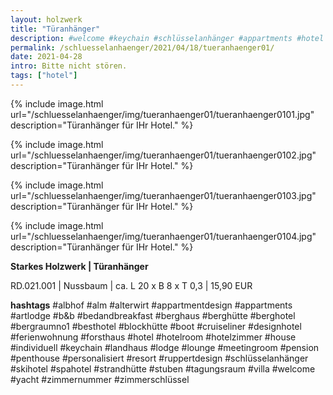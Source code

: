 ```yaml
---
layout: holzwerk
title: "Türanhänger"
description: #welcome #keychain #schlüsselanhänger #appartments #hotel #albhof #designhotel #hotelroom #resort #besthotel #ferienwohnung #pension #skihotel #spahotel #villa #lounge #penthouse #strandhütte #berghütte #blockhütte #lodge #b&b #forsthaus #berghaus #artlodge #alm #stuben #landhaus #alterwirt #bedandbreakfast #house #yacht #boot #cruiseliner #hotelzimmer #zimmerschlüssel #zimmernummer #appartmentdesign #individuell #personalisiert #ruppertdesign #türanhänger #tueranhaenger #bittenichtstören
permalink: /schluesselanhaenger/2021/04/18/tueranhaenger01/
date: 2021-04-28
intro: Bitte nicht stören.
tags: ["hotel"]
---
```



{% include image.html url="/schluesselanhaenger/img/tueranhaenger01/tueranhaenger0101.jpg" description="Türanhänger für IHr Hotel." %}

{% include image.html url="/schluesselanhaenger/img/tueranhaenger01/tueranhaenger0102.jpg" description="Türanhänger für IHr Hotel." %}

{% include image.html url="/schluesselanhaenger/img/tueranhaenger01/tueranhaenger0103.jpg" description="Türanhänger für IHr Hotel." %}

{% include image.html url="/schluesselanhaenger/img/tueranhaenger01/tueranhaenger0104.jpg" description="Türanhänger für IHr Hotel." %}

**Starkes Holzwerk  \| Türanhänger**  

RD.021.001 \| Nussbaum  \| ca. L 20 x B 8 x T 0,3 \| 15,90 EUR


**hashtags**
#albhof
#alm
#alterwirt
#appartmentdesign
#appartments
#artlodge
#b&b
#bedandbreakfast
#berghaus
#berghütte
#berghotel
#bergraumno1
#besthotel
#blockhütte
#boot
#cruiseliner
#designhotel
#ferienwohnung
#forsthaus
#hotel
#hotelroom
#hotelzimmer
#house
#individuell
#keychain
#landhaus
#lodge
#lounge
#meetingroom
#pension
#penthouse
#personalisiert
#resort
#ruppertdesign
#schlüsselanhänger
#skihotel
#spahotel
#strandhütte
#stuben
#tagungsraum
#villa
#welcome
#yacht
#zimmernummer
#zimmerschlüssel
